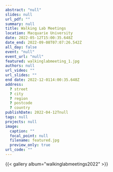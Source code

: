 ```yaml
---
abstract: "null"
slides: null
url_pdf: ""
summary: null
title: Walking Lab Meetings
location: Macquarie University
date: 2022-05-12T15:00:35.648Z
date_end: 2022-09-08T07:07:26.542Z
all_day: false
event: "null"
event_url: "null"
featured: walkinglabmeeting_1.jpg
authors: null
url_video: ""
url_slides: ""
end date: 2022-12-0114:00:35.648Z
address:
  ? street
  ? city
  ? region
  ? postcode
  ? country
publishDate: 2022-04-12Tnull
tags: null
projects: null
image:
  caption: ""
  focal_point: null
  filename: featured.jpg
  preview_only: true
url_code: ""
---
```


{{< gallery album="walkinglabmeetings2022" >}}
